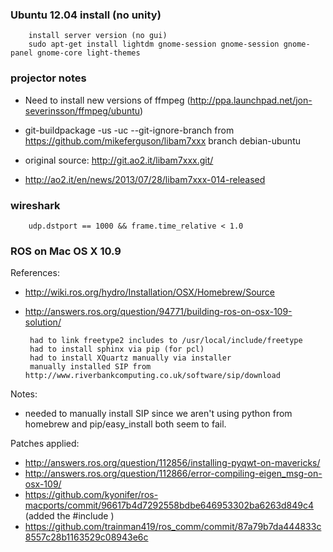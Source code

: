 ### Ubuntu 12.04 install (no unity)

        install server version (no gui)
        sudo apt-get install lightdm gnome-session gnome-session gnome-panel gnome-core light-themes

### projector notes

 * Need to install new versions of ffmpeg (http://ppa.launchpad.net/jon-severinsson/ffmpeg/ubuntu)
 * git-buildpackage -us -uc --git-ignore-branch from https://github.com/mikeferguson/libam7xxx branch debian-ubuntu

 * original source: http://git.ao2.it/libam7xxx.git/
 * http://ao2.it/en/news/2013/07/28/libam7xxx-014-released

### wireshark

        udp.dstport == 1000 && frame.time_relative < 1.0
        
### ROS on Mac OS X 10.9

References:
 * http://wiki.ros.org/hydro/Installation/OSX/Homebrew/Source
 * http://answers.ros.org/question/94771/building-ros-on-osx-109-solution/

        had to link freetype2 includes to /usr/local/include/freetype
        had to install sphinx via pip (for pcl)
        had to install XQuartz manually via installer
        manually installed SIP from http://www.riverbankcomputing.co.uk/software/sip/download
        
Notes:
 * needed to manually install SIP since we aren't using python from homebrew and pip/easy_install both seem to fail.

Patches applied:
 * http://answers.ros.org/question/112856/installing-pyqwt-on-mavericks/
 * http://answers.ros.org/question/112866/error-compiling-eigen_msg-on-osx-109/
 * https://github.com/kyonifer/ros-macports/commit/96617b4d7292558bdbe646953302ba6263d849c4 (added the #include <ios>)
 * https://github.com/trainman419/ros_comm/commit/87a79b7da444833c8557c28b1163529c08943e6c
